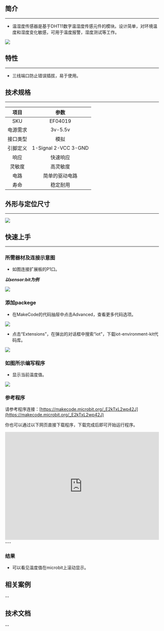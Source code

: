 ## 简介
---
- 温湿度传感器是基于DHT11数字温湿度传感元件的模块。设计简单，对环境温度和湿度变化敏感，可用于温度报警，湿度测试等工作。 
   
 ![](https://i.imgur.com/b4CeLwq.jpg)

## 特性
---
- 三线端口防止错误插拔，易于使用。


## 技术规格
---
项目 | 参数 
:-: | :-: 
SKU|EF04019
电源需求|3v-5.5v
接口类型|模拟
引脚定义|1-Signal 2-VCC 3-GND
响应|快速响应
灵敏度|高灵敏度
电路|简单的驱动电路
寿命|稳定耐用


## 外形与定位尺寸
---

 ![](https://i.imgur.com/aQIDnpP.png)

## 快速上手
---

### 所需器材及连接示意图
- 如图连接扩展板的P1口。

***以sensor:bit为例***

 ![](https://i.imgur.com/jxvVgcK.png)

### 添加packege
- 在MakeCode的代码抽屉中点击Advanced，查看更多代码选项。

 ![](https://i.imgur.com/smtcNoB.png)

- 点击“Extensions”，在弹出的对话框中搜索“iot"，下载iot-environment-kit代码库。

 ![](https://i.imgur.com/IAZrNAy.png)

### 如图所示编写程序
- 显示当前温度值。

 ![](https://i.imgur.com/BOELw4G.png)

### 参考程序
请参考程序连接：[https://makecode.microbit.org/_E2kTxL2wp42J](https://makecode.microbit.org/_E2kTxL2wp42J)

你也可以通过以下网页直接下载程序，下载完成后即可开始运行程序。

<div style="position:relative;height:0;padding-bottom:70%;overflow:hidden;"><iframe style="position:absolute;top:0;left:0;width:100%;height:100%;" src="https://makecode.microbit.org/#pub:_E2kTxL2wp42J" frameborder="0" sandbox="allow-popups allow-forms allow-scripts allow-same-origin"></iframe></div>  
---

### 结果
- 可以看见温度值在microbit上滚动显示。

## 相关案例
--

## 技术文档
--
